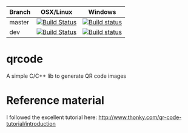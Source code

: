 
|Branch      |OSX/Linux |Windows   |
|------------|----------|----------|
|master      | [![Build Status](https://travis-ci.org/JCash/qrcode.svg?branch=master)](https://travis-ci.org/JCash/qrcode?branch=master) | [![Build status](https://ci.appveyor.com/api/projects/status/fay5br9xdd92nlkv/branch/master?svg=true)](https://ci.appveyor.com/project/JCash/qrcode/branch/master) |
|dev         | [![Build Status](https://travis-ci.org/JCash/qrcode.svg?branch=dev)](https://travis-ci.org/JCash/qrcode?branch=dev) | [![Build status](https://ci.appveyor.com/api/projects/status/fay5br9xdd92nlkv/branch/dev?svg=true)](https://ci.appveyor.com/project/JCash/qrcode/branch/dev) |


# qrcode
A simple C/C++ lib to generate QR code images



# Reference material

I followed the excellent tutorial here: http://www.thonky.com/qr-code-tutorial/introduction
